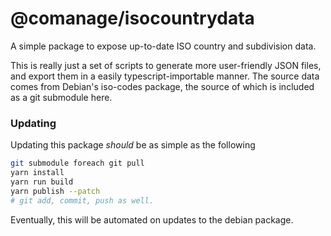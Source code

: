 @comanage/isocountrydata
========================

A simple package to expose up-to-date ISO country and subdivision data.

This is really just a set of scripts to generate more user-friendly JSON files, and export them in a easily 
typescript-importable manner. The source data comes from Debian's iso-codes package, the source of which
is included as a git submodule here. 

### Updating

Updating this package *should* be as simple as the following 

```bash
git submodule foreach git pull
yarn install
yarn run build
yarn publish --patch
# git add, commit, push as well.
```

Eventually, this will be automated on updates to the debian package.
